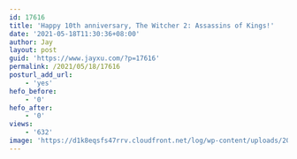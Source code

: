 ```yaml
---
id: 17616
title: 'Happy 10th anniversary, The Witcher 2: Assassins of Kings!'
date: '2021-05-18T11:30:36+08:00'
author: Jay
layout: post
guid: 'https://www.jayxu.com/?p=17616'
permalink: /2021/05/18/17616
posturl_add_url:
    - 'yes'
hefo_before:
    - '0'
hefo_after:
    - '0'
views:
    - '632'
image: 'https://d1k8eqsfs47rrv.cloudfront.net/log/wp-content/uploads/2021/05/Wticher2_10thAnniversary_1920x1080-2_obj1g7ly85f11jes.jpg'
---
```


<!-- wp:image {"id":17617,"sizeSlug":"large","linkDestination":"attachment"} -->
<figure class="wp-block-image size-large"><a href="https://www.jayxu.com/2021/05/18/17616/wticher2_10thanniversary_1920x1080-2_obj1g7ly85f11jes"><img src="https://d1k8eqsfs47rrv.cloudfront.net/log/wp-content/uploads/2021/05/Wticher2_10thAnniversary_1920x1080-2_obj1g7ly85f11jes-1280x720.jpg" alt="" class="wp-image-17617"/></a></figure>
<!-- /wp:image -->